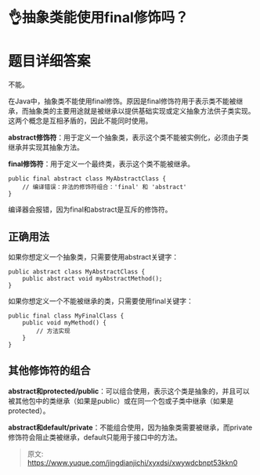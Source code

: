 # 👌抽象类能使用final修饰吗？

# 题目详细答案
不能。

在Java中，抽象类不能使用final修饰。原因是final修饰符用于表示类不能被继承，而抽象类的主要用途就是被继承以提供基础实现或定义抽象方法供子类实现。这两个概念是互相矛盾的，因此不能同时使用。

**abstract修饰符**：用于定义一个抽象类，表示这个类不能被实例化，必须由子类继承并实现其抽象方法。

**final修饰符**：用于定义一个最终类，表示这个类不能被继承。

```plain
public final abstract class MyAbstractClass {
    // 编译错误：非法的修饰符组合：'final' 和 'abstract'
}
```

编译器会报错，因为final和abstract是互斥的修饰符。

## 正确用法
如果你想定义一个抽象类，只需要使用abstract关键字：

```plain
public abstract class MyAbstractClass {
    public abstract void myAbstractMethod();
}
```

如果你想定义一个不能被继承的类，只需要使用final关键字：

```plain
public final class MyFinalClass {
    public void myMethod() {
        // 方法实现
    }
}
```

## 其他修饰符的组合
**abstract和protected/public**：可以组合使用，表示这个类是抽象的，并且可以被其他包中的类继承（如果是public）或在同一个包或子类中继承（如果是protected）。

**abstract和default/private**：不能组合使用，因为抽象类需要被继承，而private修饰符会阻止类被继承，default只能用于接口中的方法。



> 原文: <https://www.yuque.com/jingdianjichi/xyxdsi/xwywdcbnpt53kkn0>